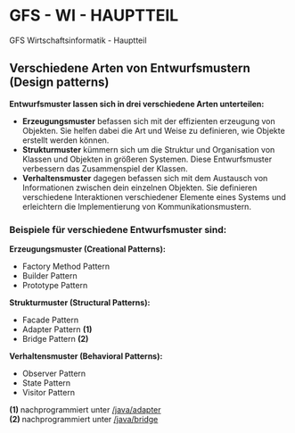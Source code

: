 # GFS - WI - HAUPTTEIL
GFS Wirtschaftsinformatik - Hauptteil

## <h2>Verschiedene Arten von Entwurfsmustern (Design patterns)</h2>
<strong>Entwurfsmuster lassen sich in drei verschiedene Arten unterteilen:</strong>
<ul>
   <li><strong>Erzeugungsmuster</strong> befassen sich mit der effizienten erzeugung von Objekten. Sie helfen dabei die Art und Weise zu definieren, wie Objekte erstellt werden können. </li><li><strong>Strukturmuster</strong> kümmern sich um die Struktur und Organisation von Klassen und Objekten in größeren Systemen. Diese Entwurfsmuster verbessern das Zusammenspiel der Klassen. </li><li><strong>Verhaltensmuster</strong> dagegen befassen sich mit dem Austausch von Informationen zwischen dein einzelnen Objekten. Sie definieren verschiedene Interaktionen verschiedener Elemente eines Systems und erleichtern die Implementierung von Kommunikationsmustern.</li>
</ul>

<h3>Beispiele für verschiedene Entwurfsmuster sind:</h3>

<strong>Erzeugungsmuster (Creational Patterns):</strong>
<ul>
  <li>Factory Method Pattern</li>
  <li>Builder Pattern</li>
  <li>Prototype Pattern</li>
</ul>
<strong>Strukturmuster (Structural Patterns):</strong>
<ul>
  <li>Facade Pattern</li>
  <li>Adapter Pattern <strong>(1)</strong></li>
  <li>Bridge Pattern <strong>(2)</strong></li>
</ul>
<strong>Verhaltensmuster (Behavioral Patterns):</strong>
<ul>
  <li>Observer Pattern</li>
  <li>State Pattern</li>
  <li>Visitor Pattern</li>
</ul>

<strong>(1) </strong> nachprogrammiert unter [/java/adapter](https://github.com/Enjagura/GFS/tree/main/java/adapter) </br>
<strong>(2) </strong> nachprogrammiert unter [/java/bridge](https://github.com/Enjagura/GFS/tree/main/java/bridge)

